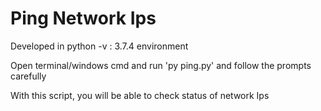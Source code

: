 # Ping Network Ips
Developed in python -v : 3.7.4 environment

Open terminal/windows cmd and run 'py ping.py' and follow the prompts carefully

With this script, you will be able to check status of network Ips




